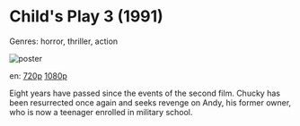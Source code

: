 # Child's Play 3 (1991)

Genres: horror, thriller, action

![poster](http://image.tmdb.org/t/p/w500/pDko1kIkrCaHBSfBj7pAJu1Diss.jpg)

en:
  [720p](magnet:?xt=urn:btih:225975429EF6EB98A7E58AF20587D89D85F64162&tr=udp://glotorrents.pw:6969/announce&tr=udp://tracker.opentrackr.org:1337/announce&tr=udp://torrent.gresille.org:80/announce&tr=udp://tracker.openbittorrent.com:80&tr=udp://tracker.coppersurfer.tk:6969&tr=udp://tracker.leechers-paradise.org:6969&tr=udp://p4p.arenabg.ch:1337&tr=udp://tracker.internetwarriors.net:1337)
  [1080p](magnet:?xt=urn:btih:6A354D451D1A5BA8E433D3F74F504A9C845DCA11&tr=udp://glotorrents.pw:6969/announce&tr=udp://tracker.opentrackr.org:1337/announce&tr=udp://torrent.gresille.org:80/announce&tr=udp://tracker.openbittorrent.com:80&tr=udp://tracker.coppersurfer.tk:6969&tr=udp://tracker.leechers-paradise.org:6969&tr=udp://p4p.arenabg.ch:1337&tr=udp://tracker.internetwarriors.net:1337)
  


Eight years have passed since the events of the second film. Chucky has been resurrected once again and seeks revenge on Andy, his former owner, who is now a teenager enrolled in military school.